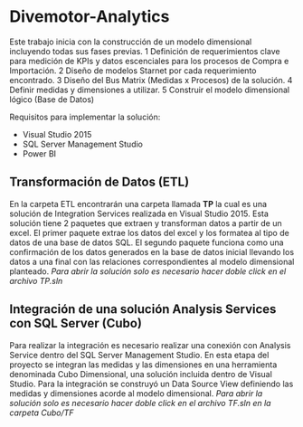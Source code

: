 # Divemotor-Analytics
Este trabajo inicia con la construcción de un modelo dimensional incluyendo todas sus fases previas.
1 Definición de requerimientos clave para medición de KPIs y datos escenciales para los procesos de Compra e Importación.
2 Diseño de modelos Starnet por cada requerimiento encontrado.
3 Diseño del Bus Matrix (Medidas x Procesos) de la solución.
4 Definir medidas y dimensiones a utilizar.
5 Construir el modelo dimensional lógico (Base de Datos)  

Requisitos para implementar la solución:
- Visual Studio 2015
- SQL Server Management Studio 
- Power BI

## Transformación de Datos (ETL)
En la carpeta ETL encontrarán una carpeta llamada **TP** la cual es una solución de Integration Services realizada en Visual Studio 2015.
Esta solución tiene 2 paquetes que extraen y transforman datos a partir de un excel. El primer paquete extrae los datos del excel y los formatea al tipo de datos de una base de datos SQL. El segundo paquete funciona como una confirmación de los datos generados en la base de datos inicial llevando los datos a una final con las relaciones correspondientes al modelo dimensional planteado.
*Para abrir la solución solo es necesario hacer doble click en el archivo TP.sln*

## Integración de una solución Analysis Services con SQL Server (Cubo)
Para realizar la integración es necesario realizar una conexión con Analysis Service dentro del SQL Server Management Studio.
En esta etapa del proyecto se integran las medidas y las dimensiones en una herramienta denominada Cubo Dimensional, una solución incluida dentro de Visual Studio. Para la integración se construyó un Data Source View definiendo las medidas y dimensiones acorde al modelo dimensional.
*Para abrir la solución solo es necesario hacer doble click en el archivo TF.sln en la carpeta Cubo/TF*
